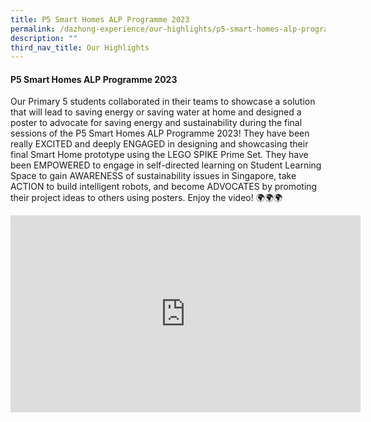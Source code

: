 ```yaml
---
title: P5 Smart Homes ALP Programme 2023
permalink: /dazhong-experience/our-highlights/p5-smart-homes-alp-programme-2023/
description: ""
third_nav_title: Our Highlights
---
```

#### P5 Smart Homes ALP Programme 2023

Our Primary 5 students collaborated in their teams to showcase a solution that will lead to saving energy or saving water at home and designed a poster to advocate for saving energy and sustainability during the final sessions of the P5 Smart Homes ALP Programme 2023! They have been really EXCITED and deeply ENGAGED in designing and showcasing their final Smart Home prototype using the LEGO SPIKE Prime Set. They have been EMPOWERED to engage in self-directed learning on Student Learning Space to gain AWARENESS of sustainability issues in Singapore, take ACTION to build intelligent robots, and become ADVOCATES by promoting their project ideas to others using posters. Enjoy the video! 🌍🌍🌍

<iframe allowfullscreen="" allow="accelerometer; autoplay; clipboard-write; encrypted-media; gyroscope; picture-in-picture; web-share" frameborder="0" title="YouTube video player" src="https://www.youtube.com/embed/Cl0Xr4zuggU" height="315" width="560"></iframe>